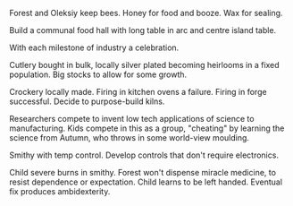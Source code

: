 Forest and Oleksiy keep bees. Honey for food and booze. Wax for sealing.

Build a communal food hall with long table in arc and centre island table.

With each milestone of industry a celebration.

Cutlery bought in bulk, locally silver plated becoming heirlooms in a fixed population. Big stocks to allow for some growth.

Crockery locally made. Firing in kitchen ovens a failure. Firing in forge successful. Decide to purpose-build kilns.

Researchers compete to invent low tech applications of science to manufacturing. Kids compete in this as a group, "cheating" by learning the science from Autumn, who throws in some world-view moulding.

Smithy with temp control. Develop controls that don't require electronics.

Child severe burns in smithy. Forest won't dispense miracle medicine, to resist dependence or expectation. Child learns to be left handed. Eventual fix produces ambidexterity.
